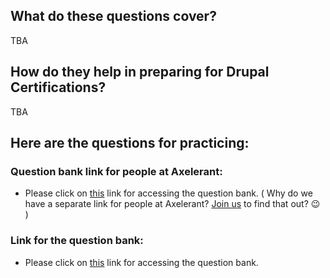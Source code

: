 ## What do these questions cover?
TBA
## How do they help in preparing for Drupal Certifications?
TBA

## Here are the questions for practicing:
### Question bank link for people at Axelerant:
- Please click on [this](https://docs.google.com/spreadsheets/d/1FLa-OgHmEDo9aBAQr7li5MnFM-U6oT560a7PRL5QrF8/edit?usp=sharing) link for accessing the question bank. ( Why do we have a separate link for people at Axelerant? [Join us](https://www.axelerant.com/careers) to find that out? :wink: )

### Link for the question bank:
- Please click on [this](https://docs.google.com/spreadsheets/d/10BoLpdrqSC2AQSeJ8zgxT2kdgTfu7bS00wjrmxK5TSA/edit?usp=sharing) link for accessing the question bank.

